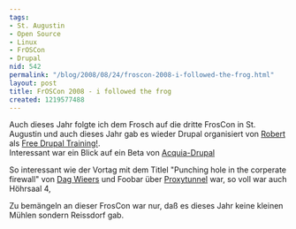 ```yaml
---
tags:
- St. Augustin
- Open Source
- Linux
- FrOSCon
- Drupal
nid: 542
permalink: "/blog/2008/08/24/froscon-2008-i-followed-the-frog.html"
layout: post
title: FrOSCon 2008 - i followed the frog
created: 1219577488
---
```

<p>Auch dieses Jahr folgte ich dem Frosch auf die dritte FrosCon in St. Augustin und auch dieses Jahr gab es wieder Drupal organisiert von <a href="http://robshouse.net">Robert</a> als <a href="http://groups.drupal.org/node/13088">Free Drupal Training!</a>.<br />Interessant war ein Blick auf ein Beta von <a href="http://acquia.com">Acquia-Drupal</a></p><p>So interessant wie der Vortag mit dem Titlel &quot;Punching hole in the corperate firewall&quot; von <a href="http://dag.wieers.com">Dag Wieers</a> und Foobar über <a href="http://proxytunnel.sourceforge.net/">Proxytunnel</a> war, so voll war auch Höhrsaal 4,</p><p>Zu bemängeln an dieser FrosCon war nur, daß es dieses Jahr keine kleinen Mühlen sondern Reissdorf gab.</p><!--break-->
